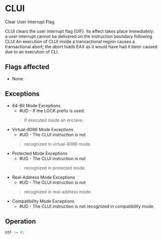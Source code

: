 # CLUI

Clear User Interrupt Flag

CLUI clears the user interrupt flag (UIF).
Its effect takes place immediately: a user interrupt cannot be delivered on the instruction boundary following CLUI.An execution of CLUI inside a transactional region causes a transactional abort; the abort loads EAX as it would have had it been caused due to an execution of CLI.

## Flags affected

- None.

## Exceptions

- 64-Bit Mode Exceptions
  - #UD - If the LOCK prefix is used.
  > If executed inside an enclave.
- Virtual-8086 Mode Exceptions
  - #UD - The CLUI instruction is not
  > recognized in virtual-8086 mode.
- Protected Mode Exceptions
  - #UD - The CLUI instruction is not
  > recognized in protected mode.
- Real-Address Mode Exceptions
  - #UD - The CLUI instruction is not
  > recognized in real-address mode.
- Compatibility Mode Exceptions
  - #UD - The CLUI instruction is not recognized in compatibility mode.

## Operation

```C
UIF := 0;
```

